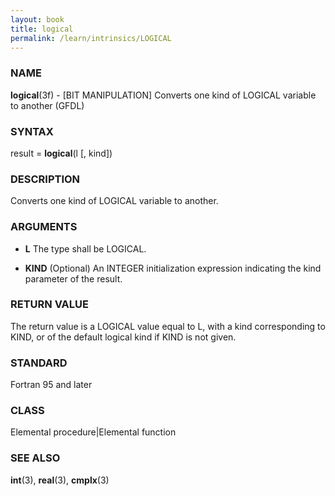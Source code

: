 ```yaml
---
layout: book
title: logical
permalink: /learn/intrinsics/LOGICAL
---
```

### NAME

**logical**(3f) - \[BIT MANIPULATION\] Converts one kind of LOGICAL variable to another
(GFDL)

### SYNTAX

result = **logical**(l \[, kind\])

### DESCRIPTION

Converts one kind of LOGICAL variable to another.

### ARGUMENTS

  - **L**
    The type shall be LOGICAL.

  - **KIND**
    (Optional) An INTEGER initialization expression indicating the kind
    parameter of the result.

### RETURN VALUE

The return value is a LOGICAL value equal to L, with a kind
corresponding to KIND, or of the default logical kind if KIND is not
given.

### STANDARD

Fortran 95 and later

### CLASS

Elemental procedure\|Elemental function

### SEE ALSO

**int**(3), **real**(3), **cmplx**(3)
